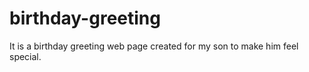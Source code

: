 # birthday-greeting
It is a birthday greeting web page created for my son to make him feel special.
